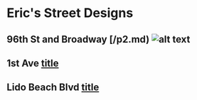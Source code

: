 # Eric's Street Designs


## 96th St and Broadway [/p2.md) ![alt text](image.jpg)

## 1st Ave [title](/p2.md)

## Lido Beach Blvd [title](https://www.example.com)
